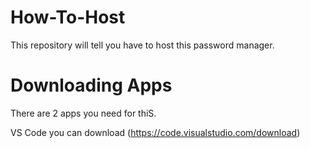 # How-To-Host
This repository will tell you have to host this password manager.

# Downloading Apps

There are 2 apps you need for thiS.

VS Code you can download <here> (https://code.visualstudio.com/download)
